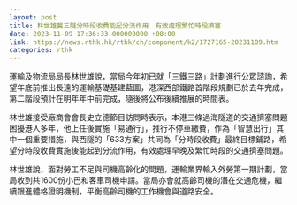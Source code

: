 ```yaml
---
layout: post
title: 林世雄冀三隧分時段收費能起分流作用　有效處理繁忙時段擠塞
date: 2023-11-09 17:36:33.000000000 +08:00
link: https://news.rthk.hk/rthk/ch/component/k2/1727165-20231109.htm
categories: rthk
---
```


運輸及物流局局長林世雄說，當局今年初已就「三鐵三路」計劃進行公眾諮詢，希望年底前推出長遠的運輸基礎基建藍圖，港深西部鐵路首階段規劃已於去年完成，第二階段預計在明年年中前完成，隨後將公布後續推展的時間表。

林世雄接受廠商會會長史立德節目訪問時表示，本港三條過海隧道的交通擠塞問題困擾港人多年，他上任後實施「易通行」，推行不停車繳費，作為「智慧出行」其中一個重要措施，與西隧的「633方案」共同為「分時段收費」最終目標鋪路，希望分時段收費實施後能起到分流作用，有效處理早晚及繁忙時段的交通擠塞問題。
 
林世雄說，面對勞工不足與司機高齡化的問題，運輸業界輸入外勞第一期計劃，當局收到共1600份小巴和客車司機申請。當局亦會就高齡司機的潛在交通危機，繼續跟進體格證明機制，平衡高齡司機的工作機會與道路安全。
